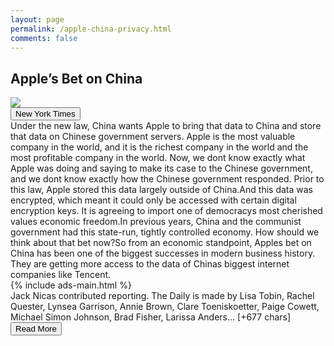 ```yaml
---
layout: page
permalink: /apple-china-privacy.html
comments: false
---
```


<meta name="description" content="When the technology giant first started doing business in China, it thought it would change the country. Decades later, the reverse is true.">

<meta property="og:site_name" content="makemetechie">
<meta property="og:title" content="Apple’s Bet on China">
<meta property="og:type" content="article">
<meta property="og:description" content="When the technology giant first started doing business in China, it thought it would change the country. Decades later, the reverse is true."/>

<meta property="og:url" content="/apple-china-privacy.html" />
<meta property="article:tag" content="New York Times">



<div class="row">
<div class="col-12">
<h2>Apple’s Bet on China</h2>
</div>
</div>
<div class="row">
<div class="col-12">
<img src="https://static01.nyt.com/images/2021/06/14/podcasts/14DAILY-apple-china/14DAILY-apple-china-facebookJumbo.jpg">
</div>
</div>
<div class="row">
<div class="col-12 mt-2">
<button type="button" class="btn btn-outline-info">New York Times</button>
</div>
</div>
<div class="row">
<div class="col-12">
<div>Under the new law, China wants Apple to bring that data to China and store that data on Chinese government servers. Apple is the most valuable company in the world, and it is the richest company in the world and the most profitable company in the world. Now, we dont know exactly what Apple was doing and saying to make its case to the Chinese government, and we dont know exactly how the Chinese government responded. Prior to this law, Apple stored this data largely outside of China.And this data was encrypted, which meant it could only be accessed with certain digital encryption keys. It is agreeing to import one of democracys most cherished values  economic freedom.In previous years, China and the communist government had this state-run, tightly controlled economy. How should we think about that bet now?So from an economic standpoint, Apples bet on China has been one of the biggest successes in modern business history. They are getting more access to the data of Chinas biggest internet companies like Tencent.</div>
</div>
</div>
<div class="row">
<div class="col-12">


<div>
  {% include ads-main.html %}
</div>

<div>Jack Nicas contributed reporting.
The Daily is made by Lisa Tobin, Rachel Quester, Lynsea Garrison, Annie Brown, Clare Toeniskoetter, Paige Cowett, Michael Simon Johnson, Brad Fisher, Larissa Anders… [+677 chars]</div>
</div>
</div>
<div class="row">
<div class="col-12 text-center">
<a href="https://www.nytimes.com/2021/06/14/podcasts/the-daily/apple-china-privacy.html">
<button type="button" class="btn btn-info">Read More</button>
</a>
</div>
</div>
